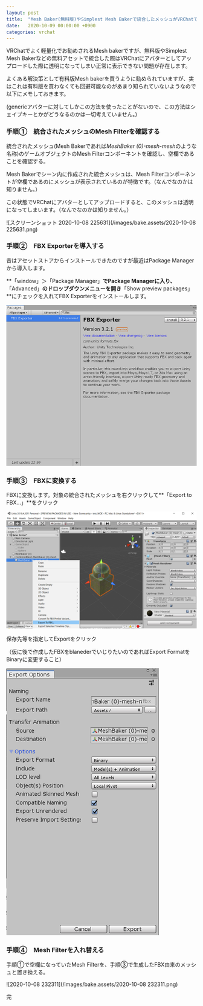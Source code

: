 ```yaml
---
layout: post
title:  "Mesh Baker(無料版)やSimplest Mesh Bakerで統合したメッシュがVRChatで表示されないときの対策"
date:   2020-10-09 00:00:00 +0900
categories: vrchat
---
```


VRChatでよく軽量化でお勧めされるMesh bakerですが、無料版やSimplest Mesh Bakerなどの無料アセットで統合した際はVRChatにアバターとしてアップロードした際に透明になってしまい正常に表示できない問題が存在します。

よくある解決策として有料版Mesh bakerを買うように勧められていますが、実はこれは有料版を買わなくても回避可能なのがあまり知られていないようなので以下にメモしておきます。

(genericアバターに対してしかこの方法を使ったことがないので、この方法はシェイプキーとかがどうなるのかは一切考えていません。)

### 手順①　統合されたメッシュのMesh Filterを確認する

統合されたメッシュ(Mesh Bakerであれば*MeshBaker (0)-mesh-mesh*のような名称)のゲームオブジェクトのMesh Filterコンポーネントを確認し、空欄であることを確認する。

Mesh Bakerでシーン内に作成された統合メッシュは、Mesh Filterコンポーネントが空欄であるのにメッシュが表示されているのが特徴です。（なんでなのかは知りません。）

この状態でVRChatにアバターとしてアップロードすると、このメッシュは透明になってしまいます。（なんでなのかは知りません。）

![スクリーンショット 2020-10-08 225631](/images/bake.assets/2020-10-08 225631.png)



### 手順②　FBX Exporterを導入する

昔はアセットストアからインストールできたのですが最近はPackage Managerから導入します。

**「window」＞「Package Manager」**でPackage Managerに入り、**「Advanced」**のドロップダウンメニューを開き**「Show preview packages」**にチェックを入れてFBX Exporterをインストールします。

![image-20201008230939531](/images/bake.assets/image-20201008230939531.png)



### 手順③　FBXに変換する

FBXに変換します。対象の統合されたメッシュを右クリックして**「Export to FBX...」**をクリック

![image-20201008231344888](/images/bake.assets/image-20201008231344888.png)



保存先等を指定してExportをクリック

（仮に後で作成したFBXをblanederでいじりたいのであればExport FormatをBinaryに変更すること）

![image-20201008231747937](/images/bake.assets/image-20201008231747937.png)



### 手順④　Mesh Filterを入れ替える

手順①で空欄になっていたMesh Filterを、手順③で生成したFBX由来のメッシュと置き換える。

![2020-10-08 232311](/images/bake.assets/2020-10-08 232311.png)



完

